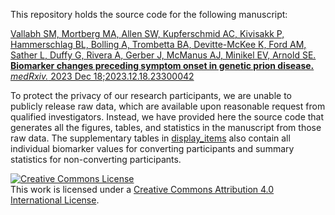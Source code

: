 This repository holds the source code for the following manuscript:

[Vallabh SM, Mortberg MA, Allen SW, Kupferschmid AC, Kivisakk P, Hammerschlag BL, Bolling A, Trombetta BA, Devitte-McKee K, Ford AM, Sather L, Duffy G, Rivera A, Gerber J, McManus AJ, Minikel EV, Arnold SE. **Biomarker changes preceding symptom onset in genetic prion disease.** _medRxiv._ 2023 Dec 18;2023.12.18.23300042](https://doi.org/10.1101/2023.12.18.23300042)

To protect the privacy of our research participants, we are unable to publicly release raw data, which are available upon reasonable request from qualified investigators. Instead, we have provided here the source code that generates all the figures, tables, and statistics in the manuscript from those raw data. The supplementary tables in [display_items](display_items/) also contain all individual biomarker values for converting participants and summary statistics for non-converting participants.

<a rel="license" href="http://creativecommons.org/licenses/by/4.0/"><img alt="Creative Commons License" style="border-width:0" src="https://i.creativecommons.org/l/by/4.0/88x31.png" /></a><br />This work is licensed under a <a rel="license" href="http://creativecommons.org/licenses/by/4.0/">Creative Commons Attribution 4.0 International License</a>.
